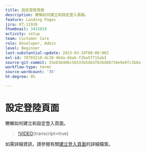 ```yaml
---
title: 設定登陸頁面
description: 瞭解如何建立和設定登入頁面。
feature: Landing Pages
jira: KT-11918
thumbnail: 3415819
activity: setup
team: Customer Care
role: Developer, Admin
level: Beginner
last-substantial-update: 2023-03-10T00:00:00Z
exl-id: 78703218-dc38-464a-bbab-f2ba5f715ab3
source-git-commit: 35e036486c5b533b54b3f626d88734e9a9fc3b8a
workflow-type: tm+mt
source-wordcount: '35'
ht-degree: 0%

---
```


# 設定登陸頁面

瞭解如何建立和設定登入頁面。

>[!VIDEO](https://video.tv.adobe.com/v/3415819/?quality=12&learn=on){transcript=true}

如需詳細資訊，請參閱有關[建立登入頁面](https://experienceleague.adobe.com/docs/campaign-classic/using/designing-content/editing-html-content/creating-a-landing-page.html?lang=zh-Hant)的詳細檔案。
